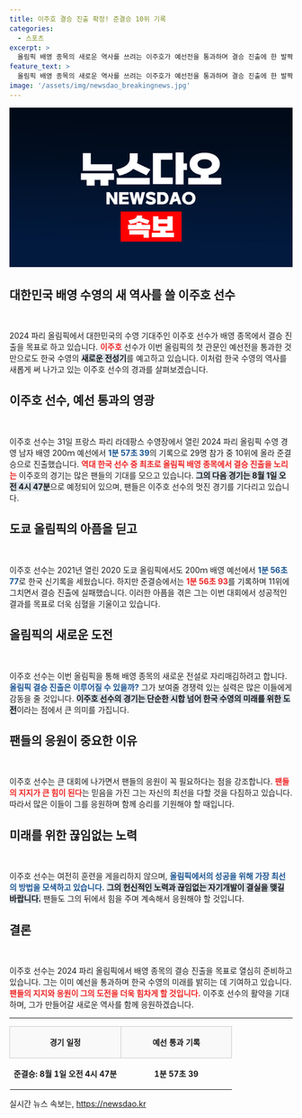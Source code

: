 ```yaml
---
title: 이주호 결승 진출 확정! 준결승 10위 기록
categories:
  - 스포츠
excerpt: >
  올림픽 배영 종목의 새로운 역사를 쓰려는 이주호가 예선전을 통과하며 결승 진출에 한 발짝 다가섰다! 2024 파리 올림픽에서 그의 도전을 지켜보자!
feature_text: >
  올림픽 배영 종목의 새로운 역사를 쓰려는 이주호가 예선전을 통과하며 결승 진출에 한 발짝 다가섰다! 2024 파리 올림픽에서 그의 도전을 지켜보자!
image: '/assets/img/newsdao_breakingnews.jpg'
---
```


<p><img src="/assets/img/newsdao_breakingnews.jpg" alt="flaretime 속보" /></p>

<h2 data-ke-size="size26">대한민국 배영 수영의 새 역사를 쓸 이주호 선수</h2>

<p data-ke-size="size16">&nbsp;</p>

<p data-ke-size="size16">2024 파리 올림픽에서 대한민국의 수영 기대주인 이주호 선수가 배영 종목에서 결승 진출을 목표로 하고 있습니다. <b><span style="color: #ee2323;">이주호</span></b> 선수가 이번 올림픽의 첫 관문인 예선전을 통과한 것만으로도 한국 수영의 <b><span style="background-color: #21538527;">새로운 전성기</span></b>를 예고하고 있습니다. 이처럼 한국 수영의 역사를 새롭게 써 나가고 있는 이주호 선수의 경과를 살펴보겠습니다.</p>

<h2 data-ke-size="size26">이주호 선수, 예선 통과의 영광</h2>

<p data-ke-size="size16">&nbsp;</p>

<p data-ke-size="size16">이주호 선수는 31일 프랑스 파리 라데팡스 수영장에서 열린 2024 파리 올림픽 수영 경영 남자 배영 200ｍ 예선에서 <b><span style="color: #1a5490;">1분 57초 39</span></b>의 기록으로 29명 참가 중 10위에 올라 준결승으로 진출했습니다. <b><span style="color: #ee2323;">역대 한국 선수 중 최초로 올림픽 배영 종목에서 결승 진출을 노리는</span></b> 이주호의 경기는 많은 팬들의 기대를 모으고 있습니다. <b><span style="background-color: #21538527;">그의 다음 경기는 8월 1일 오전 4시 47분</span></b>으로 예정되어 있으며, 팬들은 이주호 선수의 멋진 경기를 기다리고 있습니다.</p>

<h2 data-ke-size="size26">도쿄 올림픽의 아픔을 딛고</h2>

<p data-ke-size="size16">&nbsp;</p>

<p data-ke-size="size16">이주호 선수는 2021년 열린 2020 도쿄 올림픽에서도 200ｍ 배영 예선에서 <b><span style="color: #1a5490;">1분 56초 77</span></b>로 한국 신기록을 세웠습니다. 하지만 준결승에서는 <b><span style="color: #ee2323;">1분 56초 93</span></b>를 기록하며 11위에 그치면서 결승 진출에 실패했습니다. 이러한 아픔을 겪은 그는 이번 대회에서 성공적인 결과를 목표로 더욱 심혈을 기울이고 있습니다.</p>

<h2 data-ke-size="size26">올림픽의 새로운 도전</h2>

<p data-ke-size="size16">&nbsp;</p>

<p data-ke-size="size16">이주호 선수는 이번 올림픽을 통해 배영 종목의 새로운 전설로 자리매김하려고 합니다. <b><span style="color: #1a5490;">올림픽 결승 진출은 이루어질 수 있을까?</span></b> 그가 보여줄 경쟁력 있는 실력은 많은 이들에게 감동을 줄 것입니다. <b><span style="background-color: #21538527;">이주호 선수의 경기는 단순한 시합 넘어 한국 수영의 미래를 위한 도전</span></b>이라는 점에서 큰 의미를 가집니다.</p>

<h2 data-ke-size="size26">팬들의 응원이 중요한 이유</h2>

<p data-ke-size="size16">&nbsp;</p>

<p data-ke-size="size16">이주호 선수는 큰 대회에 나가면서 팬들의 응원이 꼭 필요하다는 점을 강조합니다. <b><span style="color: #ee2323;">팬들의 지지가 큰 힘이 된다</span></b>는 믿음을 가진 그는 자신의 최선을 다할 것을 다짐하고 있습니다. 따라서 많은 이들이 그를 응원하며 함께 승리를 기원해야 할 때입니다.</p>

<h2 data-ke-size="size26">미래를 위한 끊임없는 노력</h2>

<p data-ke-size="size16">&nbsp;</p>

<p data-ke-size="size16">이주호 선수는 여전히 훈련을 게을리하지 않으며, <b><span style="color: #1a5490;">올림픽에서의 성공을 위해 가장 최선의 방법을 모색하고 있습니다.</span></b> <b><span style="background-color: #21538527;">그의 헌신적인 노력과 끊임없는 자기개발이 결실을 맺길 바랍니다.</span></b> 팬들도 그의 뒤에서 힘을 주며 계속해서 응원해야 할 것입니다.</p>

<h2 data-ke-size="size26">결론</h2>

<p data-ke-size="size16">&nbsp;</p>

<p data-ke-size="size16">이주호 선수는 2024 파리 올림픽에서 배영 종목의 결승 진출을 목표로 열심히 준비하고 있습니다. 그는 이미 예선을 통과하며 한국 수영의 미래를 밝히는 데 기여하고 있습니다. <b><span style="color: #ee2323;">팬들의 지지와 응원이 그의 도전을 더욱 힘차게 할 것입니다.</span></b> 이주호 선수의 활약을 기대하며, 그가 만들어갈 새로운 역사를 함께 응원하겠습니다.</p>

<hr />

<table style="width: 100%; border-collapse: collapse;">
    <tr>
        <td style="width: 50%; text-align: center; height: 50px; border: 1px solid #ccc; background-color: #f9f9f9;">
            <b>경기 일정</b>
        </td>
        <td style="width: 50%; text-align: center; height: 50px; border: 1px solid #ccc; background-color: #f9f9f9;">
            <b>예선 통과 기록</b>
        </td>
    </tr>
    <tr>
        <td style="text-align: center; height: 50px;">
            <b>준결승: 8월 1일 오전 4시 47분</b>
        </td>
        <td style="text-align: center; height: 50px;">
            <b>1분 57초 39</b>
        </td>
    </tr>
</table>

<p data-ke-size="size16"></p>
실시간 뉴스 속보는, <a href="https://newsdao.kr" rel="dofollow">https://newsdao.kr</a>


